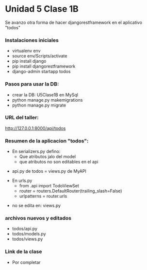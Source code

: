 # Unidad 5 Clase 1B
Se avanzo otra forma de hacer djangorestframework en el aplicativo "todos"

### Instalaciones iniciales
- virtualenv env
- source env/Scripts/activate
- pip install django
- pip install djangorestframework
- django-admin startapp todos

### Pasos para usar la DB:
- crear la DB: U5Clase1B en MySql
- python manage.py makemigrations
- python manage.py migrate

### URL del taller:
http://127.0.0.1:8000/api/todos

### Resumen de la aplicacion "todos":
- En serializers.py defino:
    * Que atributos jalo del model
    * que atributos no son editables en el api
* api.py de todos = views.py de MyAPI
- En urls.py
    * from .api import TodoViewSet
    * router = routers.DefaultRouter(trailing_slash=False)
    * urlpatterns = router.urls
* no se edita en: views.py

### archivos nuevos y editados
* todos/api.py
* todos/models.py
* todos/views.py

### Link de la clase
- Por completar
